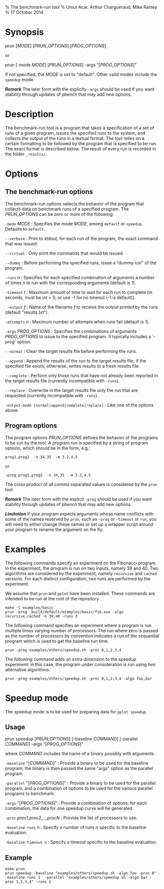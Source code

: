 % The benchmark-run tool
% Umut Acar, Arthur Charguéraud, Mike Rainey
% 17 October 2014

Synopsis
========

prun [*MODE*] [*PRUN_OPTIONS*] [*PROG_OPTIONS*]

or

prun [-mode *MODE*] [*PRUN_OPTIONS*] -args "[*PROG_OPTIONS*]"


If not specified, the *MODE* is set to "default". Other valid
modes include the `speedup` mode.

***Remark*** The later form with the explicity `-args` should be used if
you want stability through updates of pbench that may add new options.

Description
===========

The benchmark-run tool is a program that takes a specification of a
set of runs of a given program, issues the specified runs to the
system, and collects the output of the runs in a textual format. The
tool relies on a certain formatting to be followed by the program that
is specified to be run. The exact format is described below. The
result of every run is recorded in the folder `_results/`.

Options
=======

The benchmark-run options
-------------------------

The benchmark-run options selects the behavior of the program that
collects data on benchmark runs of a specified program. The
*PRUN_OPTIONS* can be zero or more of the following:

`-mode` *MODE*
:    Specifies the mode *MODE*, among `default` or `speedup`. Defaults to `default`.

`--verbose`
:    Print to stdout, for each run of the program, the exact command that was issued.

`--virtual`
:    Only print the commands that would be issued.

`--dummy`
:    Before performing the specified runs, issue a "dummy run" of the program.

`-runs` *n*
:    Specifies for each specified combination of arguments a number of times *n* to
     run with the corresponding arguments (default is 1).

`-timeout` *t*
:    Maximum amount of time to wait for each run to complete (in seconds,
     must be int > 0; or use -1 for no timeout (-1 is default)).

` -output` *f*
:    Name of the filename *f* to receive the output printed by the runs
     (default "results.txt").

`-attempts` *n*
:    Maximum number of attempts when runs fail (default is 1).

`-args` *PROG_OPTIONS*
:    Specifies the combinations of arguments *PROG_OPTIONS* to issue to the
     specified program. It typically includes a `-prog' option.

`--normal`
:    Clear the target results file before performing the runs.

`--append`
:    Append the results of the run to the target results file, if the specified
     file exists; otherwise, writes results to a fresh results file.

`--complete`
:    Perform only those runs that have not already been reported in the target
     results file (currently incompatible with `-runs`).

`--replace`
:    Overwrite in the target results file only the run that are requested
     (currently incompatible with `-runs`).

`-output-mode [normal|append|complete|replace]`
:    Like one of the options above.

Program options
---------------

The program options *PRUN_OPTIONS* defines the behavior of the programs to
be run by the tool. A program run is specified by a string of program options,
which should be in the form, e.g.:

    prog1,prog2  -n 34,35  -m 3.2,4.5

or

    -prog prog1,prog2  -n 34,35  -m 3.2,4.5

The cross product of all comma separated values is considered by the
`prun` tool.

***Remark*** The later form with the explicit `-prog` should be used if
you want stability through updates of pbench that may add new options.

***Limitation*** If your program expects arguments whose name conflicts
with some of the names reserved by `prun`, such as `-prog` or `-timeout`
or `run`, you will need to either change these names or set up a wrapper
script around your program to rename the argument on the fly.


Examples
========

The following commands specify an experiment on the Fibonacci
program. In the experiment, the program is run on two inputs, namely
39 and 40. Two algorithms are considered by the experiment, namely
`recursive` and `cached` versions. For each distinct configuration,
two runs are performed by the experiment.

We assume that `prun` and `pplot` have been installed. These commands
are intended to be run at the root of the repository.

    make -C examples/basic
    prun -prog _build/default/examples/basic/fib.exe -algo recursive,cached -n 39,40 -runs 2

The following command specifies an experiment where a program is run
multiple times varying number of processors. The run where zero is
passed as the number of processors by convention indicates a run of
the sequential program which is used to get the baseline run time.

    prun -prog examples/others/speedup.sh -proc 0,1,2,3,4

The following command adds an extra dimension to the speedup
experiment: in this case, the program under consideration is run using
two alternative algorithms.

    prun -prog examples/others/speedup.sh -proc 0,1,2,3,4 -algo foo,bar


Speedup mode
============

The speedup mode is to be used for preparing data for `pplot speedup`.

Usage
-----

prun speedup [*PRUN_OPTIONS*] [-baseline *COMMAND*] [-parallel *COMMAND*] -args "[*PROG_OPTIONS*]"

where *COMMAND* includes the name of a binary possibly with arguments.

`-baseline` "[*COMMAND*]"
:    Provide a binary to be used for the baseline program; the binary
     is then passed the same "args" option as the parallel program.

`-parallel` "[*PROG_OPTIONS*]"
:    Provide a binary to be used for the parallel program, and a combination
     of options to be used for the various parallel programs to benchmark.

`-args` "[*PROG_OPTIONS*]"
:    Provide a combination of options; for each combination, the data for
     one speedup curve will be generated.

`-proc` *proc1*,*proc2*,...,*procN*
:    Provide the list of processors to use.

`-baseline-runs` *n*
:    Specify a number of runs *n* specific to the baseline evaluation.

`-baseline-timeout n`
:    Specify a timeout specific to the baseline evaluation.

Example
-------

    make prun
    prun speedup -baseline "examples/others/speedup.sh -algo foo -proc 0" -baseline-runs 1  -parallel "examples/others/speedup.sh -algo bar -proc 1,2,3,4" -runs 2
